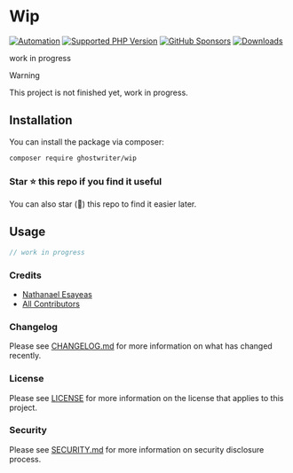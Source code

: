 # Wip

[![Automation](https://github.com/ghostwriter/wip/actions/workflows/automation.yml/badge.svg)](https://github.com/ghostwriter/wip/actions/workflows/automation.yml)
[![Supported PHP Version](https://badgen.net/packagist/php/ghostwriter/wip?color=8892bf)](https://www.php.net/supported-versions)
[![GitHub Sponsors](https://img.shields.io/github/sponsors/ghostwriter?label=Sponsor+@ghostwriter/wip&logo=GitHub+Sponsors)](https://github.com/sponsors/ghostwriter)
[![Downloads](https://badgen.net/packagist/dt/ghostwriter/wip?color=blue)](https://packagist.org/packages/ghostwriter/wip)

work in progress

> [!WARNING]
>
> This project is not finished yet, work in progress.

## Installation

You can install the package via composer:

``` bash
composer require ghostwriter/wip
```

### Star ⭐️ this repo if you find it useful

You can also star (🌟) this repo to find it easier later.

## Usage

```php
// work in progress
```

### Credits

- [Nathanael Esayeas](https://github.com/ghostwriter)
- [All Contributors](https://github.com/ghostwriter/wip/contributors)

### Changelog

Please see [CHANGELOG.md](./CHANGELOG.md) for more information on what has changed recently.

### License

Please see [LICENSE](./LICENSE) for more information on the license that applies to this project.

### Security

Please see [SECURITY.md](./SECURITY.md) for more information on security disclosure process.
